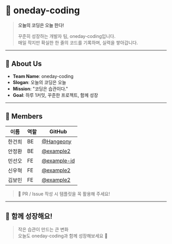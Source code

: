 # 📅 oneday-coding

> **오늘의 코딩은 오늘 한다!**
>
> 꾸준히 성장하는 개발자 팀, oneday-coding입니다.  
> 매일 작지만 확실한 한 줄의 코드를 기록하며, 실력을 쌓아갑니다.

---

## 🧭 About Us

- **Team Name**: oneday-coding
- **Slogan**: 오늘의 코딩은 오늘
- **Mission**: "코딩은 습관이다."  
- **Goal**: 하루 1커밋, 꾸준한 프로젝트, 함께 성장

---

## 👥 Members

| 이름 | 역할 | GitHub |
|------|------|--------|
| 한건희 | BE| [@Hangeony](https://github.com/Hangeony) |
| 안정환 | BE | [@example2](https://github.com/example2) |
| 민선오 | FE | [@example-id](https://github.com/example-id) |
| 신우혁 | FE | [@example2](https://github.com/example2) |
| 김보민 | FE | [@example2](https://github.com/example2) |


> 🔗 PR / Issue 작성 시 템플릿을 꼭 활용해 주세요!

---

## 🌱 함께 성장해요!

> 작은 습관이 만드는 큰 변화  
> 오늘도 oneday-coding과 함께 성장해보세요 🌿

